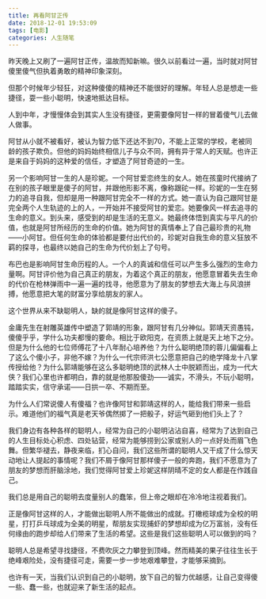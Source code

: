 ```yaml
---
title: 再看阿甘正传
date: 2018-12-01 19:53:09
tags: [电影]
categories: 人生随笔
---
```


昨天晚上又刷了一遍阿甘正传，温故而知新嘛。很久以前看过一遍，当时就对阿甘傻里傻气但执着勇敢的精神印象深刻。

但那个时候年少轻狂，对这种傻傻的精神还不能很好的理解。年轻人总是想走一些捷径，耍一些小聪明，快速地抵达目标。

人到中年，才慢慢体会到其实人生没有捷径，更需要像阿甘一样的冒着傻气儿去做人做事。

阿甘从小就不被看好，被认为智力低下还达不到70，不能上正常的学校，老被同龄的孩子欺负。但他的妈妈始终相信儿子与众不同，拥有异于常人的天赋。也许正是来自于妈妈的这种爱的信任，才塑造了阿甘奇迹的一生。

另一个影响阿甘一生的人是珍妮。一个阿甘爱恋终生的女人。她在孩童时代接纳了在别的孩子眼里是傻子的阿甘，并跟他形影不离，像称跟砣一样。珍妮的一生在努力的追寻自我，但却是用一种跟阿甘完全不一样的方式。她一直认为自己跟阿甘是完全两个人生轨迹的上的人，一开始并不接受阿甘的爱恋。她要像风一样去追寻的生命的意义。到头来，感受到的却是生活的无意义。她最终体悟到真实与平凡的价值，也就是阿甘所经历的生命的价值。她为阿甘的真情奉上了自己最珍贵的礼物——小阿甘。但任何生命的体验都是要付出代价的，珍妮对自我生命的意义狂放不羁的探寻，也最终以她自己的生命为代价划上了句号。

布巴也是影响阿甘生命历程的人。一个人的真诚和信任可以产生多么强烈的生命力量啊。阿甘评价他为自己真正的朋友，为着这个真正的朋友，他愿意冒着失去生命的代价在枪林弹雨中一遍一遍的找寻，他愿意为了朋友的梦想去大海上与风浪拼搏，他愿意把大笔的财富分享给朋友的家人。

这个世界从来不缺聪明人，缺的就是像阿甘这样的傻子。

金庸先生在射雕英雄传中塑造了郭靖的形象，跟阿甘有几分神似。郭靖天资愚钝，傻傻乎乎，学什么功夫都慢的要命。相比于欧阳克，在资质上就是天上地下之分。但是为什么他的七位师傅花了十八年耐心培养他？为什么聪明绝顶的蓉儿偏偏看上了这么个傻小子，非他不嫁？为什么一代宗师洪七公愿意把自己的绝学降龙十八掌传授给他？为什么郭靖能够在这么多聪明绝顶的武林人士中脱颖而出，成为一代大侠？我们心里也许都明白，靠的就是他那股傻劲——诚实，不滑头，不玩小聪明，踏踏实实，信守承诺——日拱一卒、不期而至。

为什么人们常说傻人有傻福？也许像阿甘和郭靖这样的人，能给我们带来一些启示。难道他们的福气真是老天爷偶然掷了一把骰子，好运气砸到他们头上了？

我们身边有各种各样的聪明人，经常为自己的小聪明沾沾自喜，经常为了达到自己的人生目标处心积虑、四处钻营，经常为能够捞到公家或别人的一点好处而眉飞色舞。但繁华褪去，静夜来临，扪心自问，我们这些所谓的聪明人又干成了什么惊天动地让人提起的事情呢？我们不屑于像阿甘那样傻子一般的奔跑，我们不愿意为了朋友的梦想而肝脑涂地，我们觉得阿甘爱上珍妮这样阴晴不定的女人都是在作践自己。

我们总是用自己的聪明去度量别人的蠢笨，但上帝之眼却在冷冷地注视着我们。

正是像阿甘这样的人，才能做出聪明人所不能做出的成就。打橄榄球成为全校的明星，打打乒乓球成为全美的明星，帮朋友实现捕虾的梦想却成为亿万富翁，没有任何缘由的跑步却给人们带来了生活的希望。这些是我们这些聪明人可以做到的吗？

聪明人总是希望寻找捷径，不费吹灰之力攀登到顶峰。然而精美的果子往往生长于绝峰艰险处，没有捷径可走，需要一步一步地艰难攀登，才能够采摘到。

也许有一天，当我们认识到自己的小聪明，放下自己的智力优越感，让自己变得傻一些、蠢一些，也就迎来了新生活的起点。
